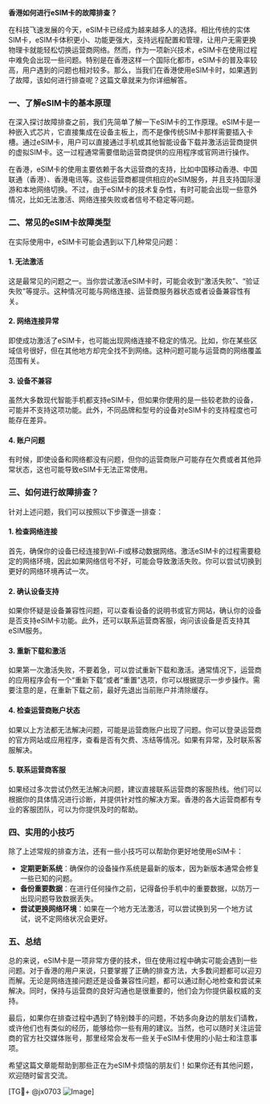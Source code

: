 **香港如何进行eSIM卡的故障排查？**

在科技飞速发展的今天，eSIM卡已经成为越来越多人的选择。相比传统的实体SIM卡，eSIM卡体积更小、功能更强大，支持远程配置和管理，让用户无需更换物理卡就能轻松切换运营商网络。然而，作为一项新兴技术，eSIM卡在使用过程中难免会出现一些问题。特别是在香港这样一个国际化都市，eSIM卡的普及率较高，用户遇到的问题也相对较多。那么，当我们在香港使用eSIM卡时，如果遇到了故障，该如何进行排查呢？这篇文章就来为你详细解答。

### 一、了解eSIM卡的基本原理

在深入探讨故障排查之前，我们先简单了解一下eSIM卡的工作原理。eSIM卡是一种嵌入式芯片，它直接集成在设备主板上，而不是像传统SIM卡那样需要插入卡槽。通过eSIM卡，用户可以直接通过手机或其他智能设备下载并激活运营商提供的虚拟SIM卡。这一过程通常需要借助运营商提供的应用程序或官网进行操作。

在香港，eSIM卡的使用主要依赖于各大运营商的支持，比如中国移动香港、中国联通（香港）、香港电讯等。这些运营商都提供相应的eSIM服务，并且支持国际漫游和本地网络切换。不过，由于eSIM卡的技术复杂性，有时可能会出现一些意外情况，比如无法激活、网络连接失败或者信号不稳定等问题。

### 二、常见的eSIM卡故障类型

在实际使用中，eSIM卡可能会遇到以下几种常见问题：

#### 1. **无法激活**
这是最常见的问题之一。当你尝试激活eSIM卡时，可能会收到“激活失败”、“验证失败”等提示。这种情况可能与网络连接、运营商服务器状态或者设备兼容性有关。

#### 2. **网络连接异常**
即使成功激活了eSIM卡，也可能出现网络连接不稳定的情况。比如，你在某些区域信号很好，但在其他地方却完全找不到网络。这种问题可能与运营商的网络覆盖范围有关。

#### 3. **设备不兼容**
虽然大多数现代智能手机都支持eSIM卡，但如果你使用的是一些较老款的设备，可能并不支持这项功能。此外，不同品牌和型号的设备对eSIM卡的支持程度也可能存在差异。

#### 4. **账户问题**
有时候，即使设备和网络都没有问题，但你的运营商账户可能存在欠费或者其他异常状态，这也可能导致eSIM卡无法正常使用。

### 三、如何进行故障排查？

针对上述问题，我们可以按照以下步骤逐一排查：

#### 1. **检查网络连接**
首先，确保你的设备已经连接到Wi-Fi或移动数据网络。激活eSIM卡的过程需要稳定的网络环境，因此如果网络信号不好，可能会导致激活失败。你可以尝试切换到更好的网络环境再试一次。

#### 2. **确认设备支持**
如果你怀疑是设备兼容性问题，可以查看设备的说明书或官方网站，确认你的设备是否支持eSIM卡功能。此外，还可以联系运营商客服，询问该设备是否支持其eSIM服务。

#### 3. **重新下载和激活**
如果第一次激活失败，不要着急，可以尝试重新下载和激活。通常情况下，运营商的应用程序会有一个“重新下载”或者“重置”选项，你可以根据提示一步步操作。需要注意的是，在重新下载之前，最好先退出当前账户并清除缓存。

#### 4. **检查运营商账户状态**
如果以上方法都无法解决问题，可能是运营商账户出现了问题。你可以登录运营商的官方网站或应用程序，查看是否有欠费、冻结等情况。如果有异常，及时联系客服解决。

#### 5. **联系运营商客服**
如果经过多次尝试仍然无法解决问题，建议直接联系运营商的客服热线。他们可以根据你的具体情况进行诊断，并提供针对性的解决方案。香港的各大运营商都有专业的客服团队，可以为你提供及时的帮助。

### 四、实用的小技巧

除了上述常规的排查方法，还有一些小技巧可以帮助你更好地使用eSIM卡：

- **定期更新系统**：确保你的设备操作系统是最新的版本，因为新版本通常会修复一些已知的问题。
- **备份重要数据**：在进行任何操作之前，记得备份手机中的重要数据，以防万一出现问题导致数据丢失。
- **尝试更换网络环境**：如果在一个地方无法激活，可以尝试换到另一个地方试试，说不定网络状况会更好。

### 五、总结

总的来说，eSIM卡是一项非常方便的技术，但在使用过程中确实可能会遇到一些问题。对于香港的用户来说，只要掌握了正确的排查方法，大多数问题都可以迎刃而解。无论是网络连接问题还是设备兼容性问题，都可以通过耐心地检查和尝试来解决。同时，保持与运营商的良好沟通也是很重要的，他们会为你提供最权威的支持。

最后，如果你在排查过程中遇到了特别棘手的问题，不妨多向身边的朋友们请教，或许他们也有类似的经历，能够给你一些有用的建议。当然，也可以随时关注运营商的官方社交媒体账号，那里经常会发布一些关于eSIM卡使用的小贴士和注意事项。

希望这篇文章能帮助到那些正在为eSIM卡烦恼的朋友们！如果你还有其他问题，欢迎随时留言交流。

[TG💪+ @jx0703 ![Image](https://github.com/user-attachments/assets/dbca1d08-cadb-493c-b0ec-ad6f7a83f270)]